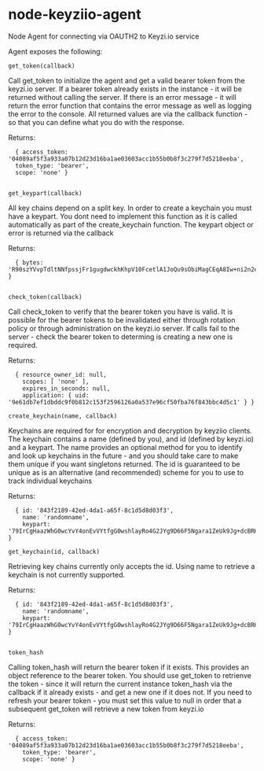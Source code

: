 node-keyziio-agent
==================

Node Agent for connecting via OAUTH2 to Keyzi.io service

Agent exposes the following:

    get_token(callback)
  
  Call get_token to initialize the agent and get a valid bearer token from the keyzi.io server. If a bearer token already exists in the instance - it will be returned without calling the server.  If there is an error message - it will return the error function that contains the error message as well as logging the error to the console.  All returned values are via the callback function - so that you can define what you do with the response.
  
  Returns:
  
      { access_token: '04089af5f3a933a07b12d23d16ba1ae03603acc1b55b0b8f3c279f7d5218eeba',
      token_type: 'bearer',
      scope: 'none' }
  

    get_keypart(callback)
  
  All key chains depend on a split key.  In order to create a keychain you must have a keypart.  You dont need to implement this function as it is called automatically as part of the create_keychain function.  The keypart object or error is returned via the callback
  
  Returns:
  
      { bytes: 'R90szYVvpTdltNNfpssjFr1gugdwckhKhpV10FcetlA1JoQu9sObiMagCEqA8Iw+ni2n2eRVu1qjfaQLit1CGkZqMOfaa5y/' }


    check_token(callback)
    
  Call check_token to verify that the bearer token you have is valid.  It is possible for the bearer tokens to be invalidated either through rotation policy or through administration on the keyzi.io server.  If calls fail to the server - check the bearer token to determing is creating a new one is required.
  
  Returns:
  
      { resource_owner_id: null,
        scopes: [ 'none' ],
        expires_in_seconds: null,
        application: { uid: '9e61db7ef1dbddc9f0b812c153f2596126a0a537e96cf50fba76f843bbc4d5c1' } }
  
    create_keychain(name, callback)
    
  Keychains are required for for encryption and decryption by keyziio clients.  The keychain contains a name (defined by you), and id (defined by keyzi.io) and a keypart.  The name provides an optional method for you to identify and look up keychains in the future - and you should take care to make them unique if you want singletons returned.  The id is guaranteed to be unique as is an alternative (and recommended) scheme for you to use to track individual keychains
  
  Returns:
  
      { id: '843f2189-42ed-4da1-a65f-8c1d5d8d03f3',
        name: 'randomname',
        keypart: '79IrCgHaazWhG0wcYvY4onEvVYtfgG0wshlayRo4G2JYg9D66F5Ngara1ZeUk9Jg+dcBRHfqsDPKENruZ8Hr7hoJqQZLdryr' }
  
    get_keychain(id, callback)
    
  Retrieving key chains currently only accepts the id.  Using name to retrieve a keychain is not currently supported.
  
  Returns:
  
      { id: '843f2189-42ed-4da1-a65f-8c1d5d8d03f3',
        name: 'randomname',
        keypart: '79IrCgHaazWhG0wcYvY4onEvVYtfgG0wshlayRo4G2JYg9D66F5Ngara1ZeUk9Jg+dcBRHfqsDPKENruZ8Hr7hoJqQZLdryr' }

  
    token_hash
  
  Calling token_hash will return the bearer token if it exists.  This provides an object reference to the bearer token.  You should use get_token to retrienve the token - since it will return the current instance token_hash via the callback if it already exists - and get a new one if it does not.  If you need to refresh your bearer token - you must set this value to null in order that a subsequent get_token will retrieve a new token from keyzi.io
  
  Returns:
  
      { access_token: '04089af5f3a933a07b12d23d16ba1ae03603acc1b55b0b8f3c279f7d5218eeba',
        token_type: 'bearer',
        scope: 'none' }

  

